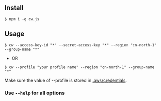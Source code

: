 ## Install

```shell script
$ npm i -g cw.js
```

## Usage

```shell script
$ cw --access-key-id "*" --secret-access-key "*" --region "cn-north-1" --group-name "*"
```

* OR

```shell script
$ cw --profile "your profile name" --region "cn-north-1" --group-name "*"
```

Make sure the value of --profile is stored in [.aws/credentials](https://docs.amazonaws.cn/sdk-for-javascript/v2/developer-guide/loading-node-credentials-shared.html).


### Use `--help` for all options